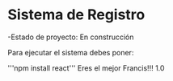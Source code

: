 <h1> Sistema de Registro </h1>

-Estado de proyecto: En construcción

Para ejecutar el sistema debes poner:

'''npm install react'''
Eres el mejor Francis!!! 1.0
